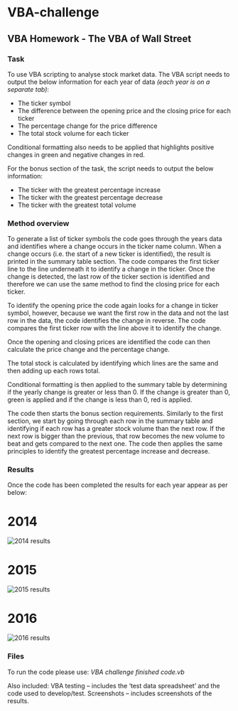 # VBA-challenge
## VBA Homework - The VBA of Wall Street

### Task
To use VBA scripting to analyse stock market data.
The VBA script needs to output the below information for each year of data _(each year is on a separate tab)_:
  *	The ticker symbol
  *	The difference between the opening price and the closing price for each ticker
  *	The percentage change for the price difference
  *	The total stock volume for each ticker

Conditional formatting also needs to be applied that highlights positive changes in green and negative changes in red.

For the bonus section of the task, the script needs to output the below information:
  *	The ticker with the greatest percentage increase
  * The ticker with the greatest percentage decrease
  *	The ticker with the greatest total volume

### Method overview

To generate a list of ticker symbols the code goes through the years data and identifies where a change occurs in the ticker name column. When a change occurs (i.e. the start of a new ticker is identified), the result is printed in the summary table section. The code compares the first ticker line to the line underneath it to identify a change in the ticker. Once the change is detected, the last row of the ticker section is identified and therefore we can use the same method to find the closing price for each ticker.

To identify the opening price the code again looks for a change in ticker symbol, however, because we want the first row in the data and not the last row in the data, the code identifies the change in reverse. The code compares the first ticker row with the line above it to identify the change.

Once the opening and closing prices are identified the code can then calculate the price change and the percentage change.

The total stock is calculated by identifying which lines are the same and then adding up each rows total.

Conditional formatting is then applied to the summary table by determining if the yearly change is greater or less than 0. If the change is greater than 0, green is applied and if the change is less than 0, red is applied.

The code then starts the bonus section requirements.
Similarly to the first section, we start by going through each row in the summary table and identifying if each row has a greater stock volume than the next row. If the next row is bigger than the previous, that row becomes the new volume to beat and gets compared to the next one.
The code then applies the same principles to identify the greatest percentage increase and decrease. 

### Results

Once the code has been completed the results for each year appear as per below: 

#  2014

![2014 results](https://user-images.githubusercontent.com/82348616/118746814-3e9fc880-b89c-11eb-8a6c-09307bd5e29c.PNG)

#  2015

![2015 results](https://user-images.githubusercontent.com/82348616/118746828-4495a980-b89c-11eb-939c-7d0da0226e54.PNG)

#  2016

![2016 results](https://user-images.githubusercontent.com/82348616/118746842-4bbcb780-b89c-11eb-8a8b-bedbad8dd693.PNG)

### Files

To run the code please use: _VBA challenge finished code.vb_

Also included:
VBA testing – includes the ‘test data spreadsheet’ and the code used to develop/test.
Screenshots – includes screenshots of the results.


